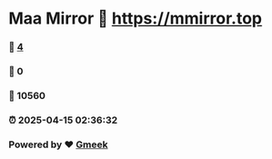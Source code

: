 # Maa Mirror :link: https://mmirror.top 
### :page_facing_up: [4](https://mmirror.top/tag.html) 
### :speech_balloon: 0 
### :hibiscus: 10560 
### :alarm_clock: 2025-04-15 02:36:32 
### Powered by :heart: [Gmeek](https://github.com/Meekdai/Gmeek)

